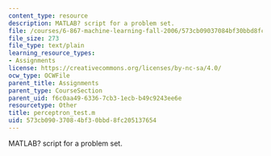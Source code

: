 ```yaml
---
content_type: resource
description: MATLAB? script for a problem set.
file: /courses/6-867-machine-learning-fall-2006/573cb09037084bf30bbd8fc205137654_perceptron_test.m
file_size: 273
file_type: text/plain
learning_resource_types:
- Assignments
license: https://creativecommons.org/licenses/by-nc-sa/4.0/
ocw_type: OCWFile
parent_title: Assignments
parent_type: CourseSection
parent_uid: f6c0aa49-6336-7cb3-1ecb-b49c9243ee6e
resourcetype: Other
title: perceptron_test.m
uid: 573cb090-3708-4bf3-0bbd-8fc205137654
---
```

MATLAB? script for a problem set.